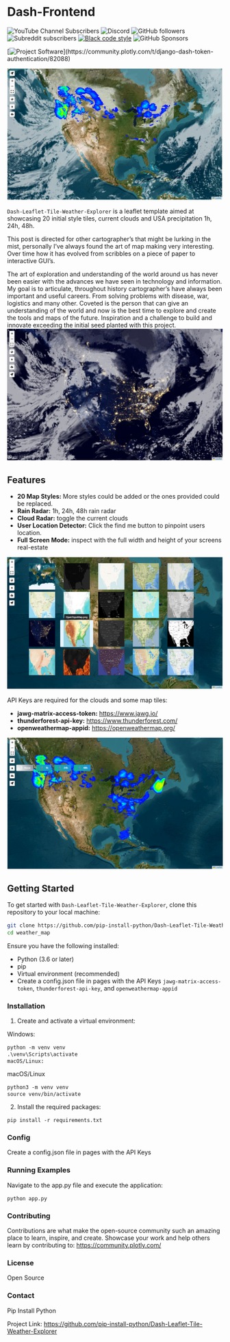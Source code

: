 # Dash-Frontend
![YouTube Channel Subscribers](https://img.shields.io/youtube/channel/subscribers/UC-pBvv8mzLpj0k-RIbc2Nog?style=social)
![Discord](https://img.shields.io/discord/396334922522165248)
![GitHub followers](https://img.shields.io/github/followers/pip-install-python?style=social)
![Subreddit subscribers](https://img.shields.io/reddit/subreddit-subscribers/PipInstallPython?style=social)
[![Black code style](https://img.shields.io/badge/code%20style-black-000000.svg)](https://github.com/ambv/black)
![GitHub Sponsors](https://img.shields.io/github/sponsors/pip-install-python)

[![Project Software](https://skills.thijs.gg/icons?i=linux,flask,py,react,js,html,css,)](https://community.plotly.com/t/django-dash-token-authentication/82088)

![Initial_Map](assets/github/initial_load_with_clouds.png)

`Dash-Leaflet-Tile-Weather-Explorer` is a leaflet template aimed at showcasing 20 initial style tiles, current clouds and USA precipitation 1h, 24h, 48h.

This post is directed for other cartographer’s that might be lurking in the mist, personally I’ve always found the art of map making very interesting. Over time how it has evolved from scribbles on a piece of paper to interactive GUI’s.

The art of exploration and understanding of the world around us has never been easier with the advances we have seen in technology and information. My goal is to articulate, throughout history cartographer’s have always been important and useful careers. From solving problems with disease, war, logistics and many other. Coveted is the person that can give an understanding of the world and now is the best time to explore and create the tools and maps of the future. Inspiration and a challenge to build and innovate exceeding the initial seed planted with this project.
![Night](assets/github/night.png)

## Features
- **20 Map Styles:** More styles could be added or the ones provided could be replaced.
- **Rain Radar:** 1h, 24h, 48h rain radar
- **Cloud Radar:** toggle the current clouds 
- **User Location Detector:** Click the find me button to pinpoint users location.
- **Full Screen Mode:** inspect with the full width and height of your screens real-estate 

![tile_selector](assets/github/tile_selector.png)

API Keys are required for the clouds and some map tiles:
- **jawg-matrix-access-token:** https://www.jawg.io/
- **thunderforest-api-key:** https://www.thunderforest.com/
- **openweathermap-appid:** https://openweathermap.org/

![precipitation](assets/github/precipitation.png)

## Getting Started

To get started with `Dash-Leaflet-Tile-Weather-Explorer`, clone this repository to your local machine:

```bash
git clone https://github.com/pip-install-python/Dash-Leaflet-Tile-Weather-Explorer.git
cd weather_map
```
Ensure you have the following installed:

- Python (3.6 or later)
- pip
- Virtual environment (recommended)
- Create a config.json file in pages with the API Keys `jawg-matrix-access-token`, `thunderforest-api-key`, and `openweathermap-appid`

### Installation
1. Create and activate a virtual environment:

Windows:
```
python -m venv venv
.\venv\Scripts\activate
macOS/Linux:
```

macOS/Linux
```
python3 -m venv venv
source venv/bin/activate
```

2. Install the required packages:

```
pip install -r requirements.txt
```

### Config
Create a config.json file in pages with the API Keys 

### Running Examples
Navigate to the app.py file and execute the application:


```
python app.py
```

### Contributing
Contributions are what make the open-source community such an amazing place to learn, inspire, and create. Showcase your work and help others learn by contributing to: https://community.plotly.com/

### License
Open Source

### Contact
Pip Install Python

Project Link: https://github.com/pip-install-python/Dash-Leaflet-Tile-Weather-Explorer


